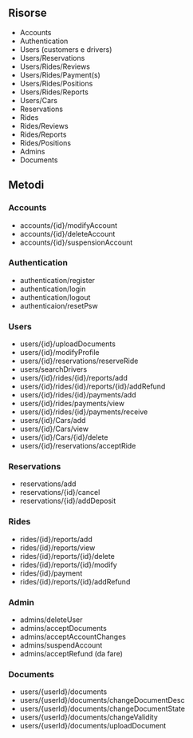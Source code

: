## Risorse

- Accounts
- Authentication
- Users (customers e drivers)
- Users/Reservations
- Users/Rides/Reviews
- Users/Rides/Payment(s)
- Users/Rides/Positions
- Users/Rides/Reports
- Users/Cars
- Reservations
- Rides
- Rides/Reviews
- Rides/Reports
- Rides/Positions
- Admins
- Documents

## Metodi

### Accounts

- accounts/{id}/modifyAccount
- accounts/{id}/deleteAccount
- accounts/{id}/suspensionAccount

### Authentication

- authentication/register
- authentication/login
- authentication/logout
- authenticaion/resetPsw

### Users

- users/{id}/uploadDocuments
- users/{id}/modifyProfile
- users/{id}/reservations/reserveRide
- users/searchDrivers
- users/{id}/rides/{id}/reports/add
- users/{id}/rides/{id}/reports/{id}/addRefund
- users/{id}/rides/{id}/payments/add
- users/{id}/rides/payments/view
- users/{id}/rides/{id}/payments/receive
- users/{id}/Cars/add
- users/{id}/Cars/view
- users/{id}/Cars/{id}/delete
- users/{id}/reservations/acceptRide

### Reservations

- reservations/add
- reservations/{id}/cancel
- reservations/{id}/addDeposit

### Rides

- rides/{id}/reports/add
- rides/{id}/reports/view
- rides/{id}/reports/{id}/delete
- rides/{id}/reports/{id}/modify
- rides/{id}/payment
- rides/{id}/reports/{id}/addRefund

### Admin

- admins/deleteUser
- admins/acceptDocuments
- admins/acceptAccountChanges
- admins/suspendAccount
- admins/acceptRefund (da fare)

### Documents

- users/{userId}/documents
- users/{userId}/documents/changeDocumentDesc
- users/{userId}/documents/changeDocumentState
- users/{userId}/documents/changeValidity
- users/{userId}/documents/uploadDocument

